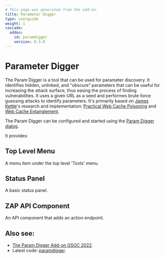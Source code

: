```yaml
---
# This page was generated from the add-on.
title: Parameter Digger
type: userguide
weight: 1
cascade:
  addon:
    id: paramdigger
    version: 0.3.0
---
```


# Parameter Digger

The Param Digger is a tool that can be used for parameter discovery. It identifies hidden, unlinked, and
"obscure" parameters that can be useful for increasing the attack surface, thus easing the process of
finding vulnerabilities. It uses a given URL as a seed and performes brute force guessing attacks to
identify parameters. It's primarily based on [James Kettle](https://twitter.com/albinowax)'s
research and implementation:
[Practical Web Cache Poisoning](https://portswigger.net/research/practical-web-cache-poisoning)
and [Web Cache Entanglement](https://portswigger.net/research/web-cache-entanglement).

The Param Digger can be configured and started using the [Param Digger dialog](/docs/desktop/addons/parameter-digger/dialog/).

It provides:

## Top Level Menu

A menu item under the top level 'Tools' menu.

## Status Panel

A basic status panel.

## ZAP API Component

An API component that adds an action endpoint.

## Also see:

* [The Param Digger Add-on GSOC 2022](/blog/2022-08-22-the-param-digger-addon/).
* Latest code: [paramdigger](https://github.com/zaproxy/zap-extensions/tree/main/addOns/paramdigger).
